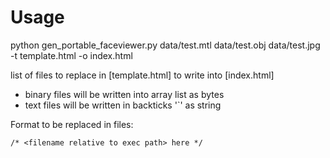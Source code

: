 # Usage

python gen_portable_faceviewer.py data/test.mtl data/test.obj data/test.jpg -t template.html -o index.html

list of files to replace in [template.html] to write into [index.html]

- binary files will be written into array list as bytes
- text files will be written in backticks '`' as string

Format to be replaced in files:

```
/* <filename relative to exec path> here */
```